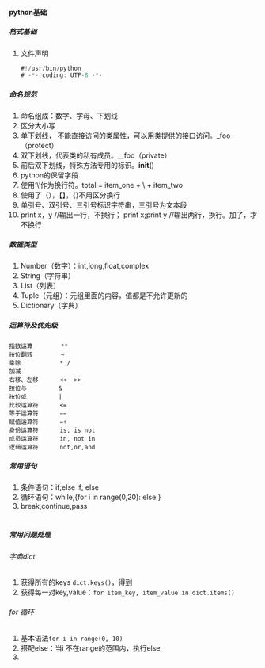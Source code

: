 #### python基础

##### 格式基础
1. 文件声明
    ````java
    #!/usr/bin/python
    # -*- coding: UTF-8 -*-
    ````
##### 命名规范
1. 命名组成：数字、字母、下划线
2. 区分大小写
3. 单下划线， 不能直接访问的类属性，可以用类提供的接口访问。_foo（protect）
4. 双下划线，代表类的私有成员。__foo（private）
5. 前后双下划线，特殊方法专用的标识。__init__()
6. python的保留字段
7. 使用‘\’作为换行符。total = item_one + \ + item_two
8. 使用了（），【】，{}不用区分换行
9. 单引号、双引号、三引号标识字符串，三引号为文本段
10. print x，y  //输出一行，不换行；   print x;print y //输出两行，换行。加了，才不换行


##### 数据类型
1. Number（数字）：int,long,float,complex
2. String（字符串）
3. List（列表）
4. Tuple（元组）：元组里面的内容，值都是不允许更新的
5. Dictionary（字典）

##### 运算符及优先级
	指数运算        **
	按位翻转        ~
	乘除           * /
	加减
	右移、左移      <<  >>
	按位与         &
	按位或         |
	比较运算符      <=
	等于运算符      ==
	赋值运算符      =+
	身份运算符      is, is not
	成员运算符      in, not in
	逻辑运算符      not,or,and

##### 常用语句
1. 条件语句：if;else if; else
2. 循环语句：while,{for i in range(0,20): else:}
3. break,continue,pass


# 
#
##### 常用问题处理

###### 字典dict
1. 获得所有的keys `dict.keys()`，得到
2. 获得每一对key,value：`for item_key, item_value in dict.items()`

###### for 循环
1. 基本语法`for i in range(0, 10)`
2. 搭配else：当i 不在range的范围内，执行else
3. 










